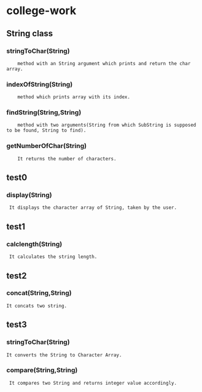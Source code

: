 # college-work
 ##  String class 
###   stringToChar(String)
        method with an String argument which prints and return the char array.
###  indexOfString(String)
        method which prints array with its index.
###  findString(String,String)
        method with two arguments(String from which SubString is supposed to be found, String to find).
###  getNumberOfChar(String)
        It returns the number of characters.
   
## test0
  ### display(String) 
     It displays the character array of String, taken by the user.
## test1
  ### calclength(String)
     It calculates the string length.
## test2
  ### concat(String,String)
    It concats two string.
## test3
  ### stringToChar(String)
    It converts the String to Character Array.
  ### compare(String,String)
     It compares two String and returns integer value accordingly.